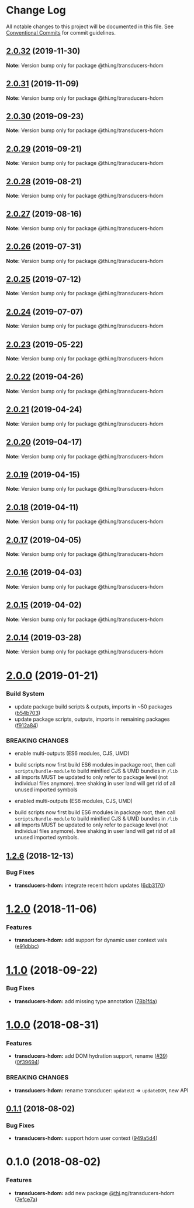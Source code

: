 # Change Log

All notable changes to this project will be documented in this file.
See [Conventional Commits](https://conventionalcommits.org) for commit guidelines.

## [2.0.32](https://github.com/thi-ng/umbrella/compare/@thi.ng/transducers-hdom@2.0.31...@thi.ng/transducers-hdom@2.0.32) (2019-11-30)

**Note:** Version bump only for package @thi.ng/transducers-hdom





## [2.0.31](https://github.com/thi-ng/umbrella/compare/@thi.ng/transducers-hdom@2.0.30...@thi.ng/transducers-hdom@2.0.31) (2019-11-09)

**Note:** Version bump only for package @thi.ng/transducers-hdom





## [2.0.30](https://github.com/thi-ng/umbrella/compare/@thi.ng/transducers-hdom@2.0.29...@thi.ng/transducers-hdom@2.0.30) (2019-09-23)

**Note:** Version bump only for package @thi.ng/transducers-hdom





## [2.0.29](https://github.com/thi-ng/umbrella/compare/@thi.ng/transducers-hdom@2.0.28...@thi.ng/transducers-hdom@2.0.29) (2019-09-21)

**Note:** Version bump only for package @thi.ng/transducers-hdom





## [2.0.28](https://github.com/thi-ng/umbrella/compare/@thi.ng/transducers-hdom@2.0.27...@thi.ng/transducers-hdom@2.0.28) (2019-08-21)

**Note:** Version bump only for package @thi.ng/transducers-hdom





## [2.0.27](https://github.com/thi-ng/umbrella/compare/@thi.ng/transducers-hdom@2.0.26...@thi.ng/transducers-hdom@2.0.27) (2019-08-16)

**Note:** Version bump only for package @thi.ng/transducers-hdom





## [2.0.26](https://github.com/thi-ng/umbrella/compare/@thi.ng/transducers-hdom@2.0.25...@thi.ng/transducers-hdom@2.0.26) (2019-07-31)

**Note:** Version bump only for package @thi.ng/transducers-hdom





## [2.0.25](https://github.com/thi-ng/umbrella/compare/@thi.ng/transducers-hdom@2.0.24...@thi.ng/transducers-hdom@2.0.25) (2019-07-12)

**Note:** Version bump only for package @thi.ng/transducers-hdom





## [2.0.24](https://github.com/thi-ng/umbrella/compare/@thi.ng/transducers-hdom@2.0.23...@thi.ng/transducers-hdom@2.0.24) (2019-07-07)

**Note:** Version bump only for package @thi.ng/transducers-hdom





## [2.0.23](https://github.com/thi-ng/umbrella/compare/@thi.ng/transducers-hdom@2.0.22...@thi.ng/transducers-hdom@2.0.23) (2019-05-22)

**Note:** Version bump only for package @thi.ng/transducers-hdom





## [2.0.22](https://github.com/thi-ng/umbrella/compare/@thi.ng/transducers-hdom@2.0.21...@thi.ng/transducers-hdom@2.0.22) (2019-04-26)

**Note:** Version bump only for package @thi.ng/transducers-hdom





## [2.0.21](https://github.com/thi-ng/umbrella/compare/@thi.ng/transducers-hdom@2.0.20...@thi.ng/transducers-hdom@2.0.21) (2019-04-24)

**Note:** Version bump only for package @thi.ng/transducers-hdom





## [2.0.20](https://github.com/thi-ng/umbrella/compare/@thi.ng/transducers-hdom@2.0.19...@thi.ng/transducers-hdom@2.0.20) (2019-04-17)

**Note:** Version bump only for package @thi.ng/transducers-hdom





## [2.0.19](https://github.com/thi-ng/umbrella/compare/@thi.ng/transducers-hdom@2.0.18...@thi.ng/transducers-hdom@2.0.19) (2019-04-15)

**Note:** Version bump only for package @thi.ng/transducers-hdom





## [2.0.18](https://github.com/thi-ng/umbrella/compare/@thi.ng/transducers-hdom@2.0.17...@thi.ng/transducers-hdom@2.0.18) (2019-04-11)

**Note:** Version bump only for package @thi.ng/transducers-hdom





## [2.0.17](https://github.com/thi-ng/umbrella/compare/@thi.ng/transducers-hdom@2.0.16...@thi.ng/transducers-hdom@2.0.17) (2019-04-05)

**Note:** Version bump only for package @thi.ng/transducers-hdom





## [2.0.16](https://github.com/thi-ng/umbrella/compare/@thi.ng/transducers-hdom@2.0.15...@thi.ng/transducers-hdom@2.0.16) (2019-04-03)

**Note:** Version bump only for package @thi.ng/transducers-hdom





## [2.0.15](https://github.com/thi-ng/umbrella/compare/@thi.ng/transducers-hdom@2.0.14...@thi.ng/transducers-hdom@2.0.15) (2019-04-02)

**Note:** Version bump only for package @thi.ng/transducers-hdom





## [2.0.14](https://github.com/thi-ng/umbrella/compare/@thi.ng/transducers-hdom@2.0.13...@thi.ng/transducers-hdom@2.0.14) (2019-03-28)

**Note:** Version bump only for package @thi.ng/transducers-hdom







# [2.0.0](https://github.com/thi-ng/umbrella/compare/@thi.ng/transducers-hdom@1.2.16...@thi.ng/transducers-hdom@2.0.0) (2019-01-21)


### Build System

* update package build scripts & outputs, imports in ~50 packages ([b54b703](https://github.com/thi-ng/umbrella/commit/b54b703))
* update package scripts, outputs, imports in remaining packages ([f912a84](https://github.com/thi-ng/umbrella/commit/f912a84))


### BREAKING CHANGES

* enable multi-outputs (ES6 modules, CJS, UMD)

- build scripts now first build ES6 modules in package root, then call
  `scripts/bundle-module` to build minified CJS & UMD bundles in `/lib`
- all imports MUST be updated to only refer to package level
  (not individual files anymore). tree shaking in user land will get rid of
  all unused imported symbols
* enabled multi-outputs (ES6 modules, CJS, UMD)

- build scripts now first build ES6 modules in package root, then call
  `scripts/bundle-module` to build minified CJS & UMD bundles in `/lib`
- all imports MUST be updated to only refer to package level
  (not individual files anymore). tree shaking in user land will get rid of
  all unused imported symbols.


## [1.2.6](https://github.com/thi-ng/umbrella/compare/@thi.ng/transducers-hdom@1.2.5...@thi.ng/transducers-hdom@1.2.6) (2018-12-13)


### Bug Fixes

* **transducers-hdom:** integrate recent hdom updates ([6db3170](https://github.com/thi-ng/umbrella/commit/6db3170))


# [1.2.0](https://github.com/thi-ng/umbrella/compare/@thi.ng/transducers-hdom@1.1.9...@thi.ng/transducers-hdom@1.2.0) (2018-11-06)


### Features

* **transducers-hdom:** add support for dynamic user context vals ([e91dbbc](https://github.com/thi-ng/umbrella/commit/e91dbbc))


<a name="1.1.0"></a>
# [1.1.0](https://github.com/thi-ng/umbrella/compare/@thi.ng/transducers-hdom@1.1.0-alpha.2...@thi.ng/transducers-hdom@1.1.0) (2018-09-22)


### Bug Fixes

* **transducers-hdom:** add missing type annotation ([78b1f4a](https://github.com/thi-ng/umbrella/commit/78b1f4a))


<a name="1.0.0"></a>
# [1.0.0](https://github.com/thi-ng/umbrella/compare/@thi.ng/transducers-hdom@0.1.5...@thi.ng/transducers-hdom@1.0.0) (2018-08-31)


### Features

* **transducers-hdom:** add DOM hydration support, rename ([#39](https://github.com/thi-ng/umbrella/issues/39)) ([0f39694](https://github.com/thi-ng/umbrella/commit/0f39694))


### BREAKING CHANGES

* **transducers-hdom:** rename transducer: `updateUI` => `updateDOM`, new API


<a name="0.1.1"></a>
## [0.1.1](https://github.com/thi-ng/umbrella/compare/@thi.ng/transducers-hdom@0.1.0...@thi.ng/transducers-hdom@0.1.1) (2018-08-02)


### Bug Fixes

* **transducers-hdom:** support hdom user context ([949a5d4](https://github.com/thi-ng/umbrella/commit/949a5d4))




<a name="0.1.0"></a>
# 0.1.0 (2018-08-02)


### Features

* **transducers-hdom:** add new package [@thi](https://github.com/thi).ng/transducers-hdom ([7efce7a](https://github.com/thi-ng/umbrella/commit/7efce7a))

